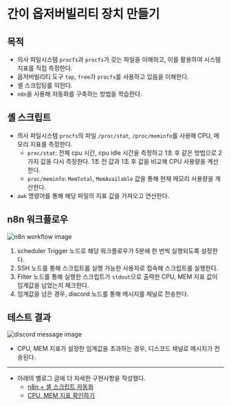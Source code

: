 # 간이 옵저버빌리티 장치 만들기

## 목적

- 의사 파일시스템 `procfs`과 `procfs`가 갖는 파일을 이해하고, 이를 활용하여 시스템 지표를 직접 측정한다.
- 옵저버빌리티 도구 `top`, `free`가 `procfs`를 사용하고 있음을 이해한다.
- 셸 스크립팅를 익힌다.
- `n8n`을 사용해 자동화를 구축하는 방법을 학습한다.

## 셸 스크립트

- 의사 파일시스템 `procfs`의 파일 `/proc/stat`, `/proc/meminfo`를 사용해 CPU, 메모리 지표를 측정한다.
  - `proc/stat`: 전체 cpu 시간, cpu idle 시간을 측정하고 1초 후 같은 방법으로 2가지 값을 다시 측정한다. 1초 전 값과 1초 후 값을 비교해 CPU 사용량을 계산한다.
  - `proc/meminfo`: `MemTotal`, `MemAvailable` 값을 통해 현재 메모리 사용량을 계산한다.
- `awk` 명령어를 통해 해당 파일의 지표 값을 가져오고 연산한다.

## n8n 워크플로우

![n8n workflow image](https://github.com/user-attachments/assets/98b39cd9-3431-40e2-8651-300c2071acbc)

1. scheduler Trigger 노드로 해당 워크플로우가 5분에 한 번씩 실행되도록 설정한다.
2. SSH 노드를 통해 스크립트를 실행 가능한 사용자로 접속해 스크립트를 실행한다.
3. Filter 노드를 통해 실행한 스크립트가 `stdout`으로 출력한 CPU, MEM 지표 값이 임계값을 넘었는지 체크한다.
4. 임계값을 넘은 경우, discord 노드를 통해 메시지를 채널로 전송한다. 

## 테스트 결과

![discord message image](https://github.com/user-attachments/assets/fa1d018e-7d01-4620-a836-8f18192347c0)

- CPU, MEM 지표가 설정한 임계값을 초과하는 경우, 디스코드 채널로 메시지가 전송된다.

---

- 아래의 벨로그 글에 더 자세한 구현사항을 작성했다.
  - [n8n + 셸 스크립트 자동화](https://velog.io/@mjttong/n8n-%EC%85%B8-%EC%8A%A4%ED%81%AC%EB%A6%BD%ED%8A%B8-%EC%9E%90%EB%8F%99%ED%99%94)
  - [CPU, MEM 지표 확인하기](https://velog.io/@mjttong/procfs%EB%A5%BC-%ED%86%B5%ED%95%9C-CPU-MEM-%EC%A7%80%ED%91%9C-%EA%B3%84%EC%82%B0%ED%95%98%EA%B8%B0)
